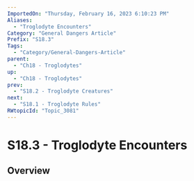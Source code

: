 ```yaml
---
ImportedOn: "Thursday, February 16, 2023 6:10:23 PM"
Aliases:
  - "Troglodyte Encounters"
Category: "General Dangers Article"
Prefix: "S18.3"
Tags:
  - "Category/General-Dangers-Article"
parent:
  - "Ch18 - Troglodytes"
up:
  - "Ch18 - Troglodytes"
prev:
  - "S18.2 - Troglodyte Creatures"
next:
  - "S18.1 - Troglodyte Rules"
RWtopicId: "Topic_3081"
---
```

# S18.3 - Troglodyte Encounters
## Overview
